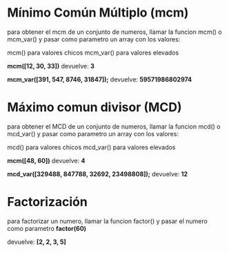 # Mínimo Común Múltiplo (mcm)

para obtener el mcm de un conjunto de numeros, llamar la funcion mcm() o mcm_var() y pasar como parametro un array con los valores:

mcm() para valores chicos 
mcm_var() para valores elevados

**mcm([12, 30, 33])**
devuelve:
**3**

**mcm_var([391, 547, 8746, 31847]);**
devuelve:
**59571986802974**

# Máximo comun divisor (MCD)

para obtener el MCD de un conjunto de numeros, llamar la funcion mcd() o mcd_var() y pasar como parametro un array con los valores:

mcd() para valores chicos 
mcd_var() para valores elevados

**mcm([48, 60])**
devuelve:
**4**

**mcd_var([329488, 847788, 32692, 23498808]);**
devuelve:
**12**

# Factorización

para factorizar un numero, llamar la funcion factor() y pasar el numero como parametro
**factor(60)**

devuelve:
**[2, 2, 3, 5]**
